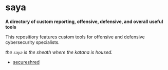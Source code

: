 # saya
**A directory of custom reporting, offensive, defensive, and overall useful tools**

This repositiory features custom tools for offensive and defensive cybersecurity specialists.

*the `saya` is the sheath where the katana is housed.*

- [secureshred](https://github.com/denshinobi/saya/blob/main/secureshred.sh)
